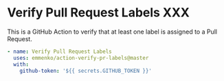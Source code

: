 # Verify Pull Request Labels XXX

This is a GitHub Action to verify that at least one label is assigned to a Pull Request.

```yml
- name: Verify Pull Request Labels
  uses: emmenko/action-verify-pr-labels@master
  with:
    github-token: '${{ secrets.GITHUB_TOKEN }}'
```
